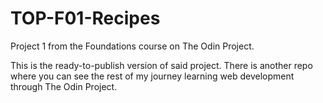 # TOP-F01-Recipes
 Project 1 from the Foundations course on The Odin Project.

This is the ready-to-publish version of said project. There is another repo where you can see the rest of my journey learning web development through The Odin Project. 